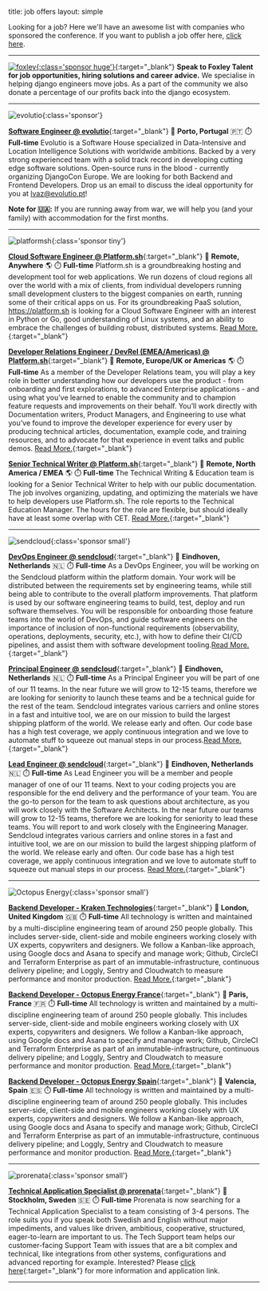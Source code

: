 title: job offers
layout: simple

Looking for a job? Here we'll have an awesome list with companies who sponsored the conference. If you want to publish a job offer here, [click here](/sponsors/sponsorship/).

<hr/>

[![foxley](/static/images/sponsors/foxley.png){:class='sponsor huge'}](https://www.foxleytalent.com/){:target="_blank"}
**Speak to Foxley Talent for job opportunities, hiring solutions and career advice.** We specialise in helping django engineers move jobs. As a part of the community we also donate a percentage of our profits back into the django ecosystem.

<hr/>

![evolutio](/static/images/sponsors/evolutio.png){:class='sponsor'}

[**Software Engineer @ evolutio**](https://evolutio.pt/){:target="_blank"} 
📍 **Porto, Portugal** 🇵🇹
⏱️ **Full-time**
Evolutio is a Software House specialized in Data-Intensive and Location Intelligence Solutions with worldwide ambitions. Backed by a very strong experienced team with a solid track record in developing cutting edge software solutions. Open-source runs in the blood - currently organizing DjangoCon Europe. We are looking for both Backend and Frontend Developers.
 Drop us an email to discuss the ideal opportunity for you at [lvaz@evolutio.pt](mailto:lvaz@evolutio.pt)!
 
**Note for 🇺🇦:** If you are running away from war, we will help you (and your family) with accommodation for the first months.

<hr/>

![platformsh](/static/images/sponsors/platformsh.png){:class='sponsor tiny'}

[**Cloud Software Engineer @ Platform.sh**](https://grnh.se/8d57e3db2us){:target="_blank"}
📍 **Remote, Anywhere** 🌎
⏱️ **Full-time**
Platform.sh is a groundbreaking hosting and development tool for web applications. We run dozens of cloud regions all over the world with a mix of clients, from individual developers running small development clusters to the biggest companies on earth, running some of their critical apps on us.
For its groundbreaking PaaS solution, https://platform.sh is looking for a Cloud Software Engineer with an interest in Python or Go, good understanding of Linux systems, and an ability to embrace the challenges of building robust, distributed systems. [Read More.](https://grnh.se/8d57e3db2us){:target="_blank"}

[**Developer Relations Engineer / DevRel (EMEA/Americas) @ Platform.sh**](https://grnh.se/b16d68922us){:target="_blank"}
📍 **Remote, Europe/UK or Americas** 🌎
⏱️ **Full-time**
As a member of the Developer Relations team, you will play a key role in better understanding how our developers use the product - from onboarding and first explorations, to advanced Enterprise applications - and using what you’ve learned to enable the community and to champion feature requests and improvements on their behalf.
You’ll work directly with Documentation writers, Product Managers, and Engineering to use what you’ve found to improve the developer experience for every user by producing technical articles, documentation, example code, and training resources, and to advocate for that experience in event talks and public demos. [Read More.](https://grnh.se/b16d68922us){:target="_blank"}

[**Senior Technical Writer @ Platform.sh**](https://grnh.se/93b6134a2us){:target="_blank"}
📍 **Remote, North America / EMEA** 🌎
⏱️ **Full-time**
The Technical Writing & Education team is looking for a Senior Technical Writer to help with our public documentation. The job involves organizing, updating, and optimizing the materials we have to help developers use Platform.sh. The role reports to the Technical Education Manager.
The hours for the role are flexible, but should ideally have at least some overlap with CET. [Read More.](https://grnh.se/93b6134a2us){:target="_blank"}

<hr/>

![sendcloud](/static/images/sponsors/sendcloud.png){:class='sponsor small'}  

[**DevOps Engineer @ sendcloud**](https://grnh.se/d0eb1e442us){:target="_blank"} 
📍 **Eindhoven, Netherlands** 🇳🇱
⏱️ **Full-time**
As a DevOps Engineer, you will be working on the Sendcloud platform within the platform domain. Your work will be distributed between the requirements set by engineering teams, while still being able to contribute to the overall platform improvements. That platform is used by our software engineering teams to build, test, deploy and run software themselves. You will be responsible for onboarding those feature teams into the world of DevOps, and guide software engineers on the importance of inclusion of non-functional requirements (observability, operations, deployments, security, etc.), with how to define their CI/CD pipelines, and assist them with software development tooling.[Read More.](https://grnh.se/d0eb1e442us){:target="_blank"} 

[**Principal Engineer @ sendcloud**](https://grnh.se/ccee9d8e2us){:target="_blank"} 
📍 **Eindhoven, Netherlands** 🇳🇱
⏱️ **Full-time**
As a Principal Engineer you will be part of one of our 11 teams. In the near future we will grow to 12-15 teams, therefore we are looking for seniority to launch these teams and be a technical guide for the rest of the team. Sendcloud integrates various carriers and online stores in a fast and intuitive tool, we are on our mission to build the largest shipping platform of the world. We release early and often. Our code base has a high test coverage, we apply continuous integration and we love to automate stuff to squeeze out manual steps in our process.[Read More.](https://grnh.se/ccee9d8e2us){:target="_blank"} 

[**Lead Engineer @ sendcloud**](https://grnh.se/4619f5312us){:target="_blank"} 
📍 **Eindhoven, Netherlands** 🇳🇱
⏱️ **Full-time**
As Lead Engineer you will be a member and people manager of one of our 11 teams. Next to your coding projects you are responsible for the end delivery and the performance of your  team. You are the go-to person for the team to ask questions about architecture, as you will work closely with the Software Architects. In the near future our teams will grow to 12-15 teams, therefore we are looking for seniority to lead these teams. You will report to and work closely with the Engineering Manager. Sendcloud integrates various carriers and online stores in a fast and intuitive tool, we are on our mission to build the largest shipping platform of the world. We release early and often. Our code base has a high test coverage, we apply continuous integration and we love to automate stuff to squeeze out manual steps in our process. [Read More.](https://grnh.se/4619f5312us){:target="_blank"} 

<hr/>

![Octopus Energy](/static/images/sponsors/octopus.png){:class='sponsor small'}  

[**Backend Developer - Kraken Technologies**](https://jobs.lever.co/octoenergy/37eeec91-cec2-40e3-9b5e-808971f5d790){:target="_blank"} 
📍 **London, United Kingdom** 🇬🇧
⏱️ **Full-time**
All technology is written and maintained by a multi-discipline engineering team of around 250 people globally. This includes server-side, client-side and mobile engineers working closely with UX experts, copywriters and designers.
We follow a Kanban-like approach, using Google docs and Asana to specify and manage work; Github, CircleCI and Terraform Enterprise as part of an immutable-infrastructure, continuous delivery pipeline; and Loggly, Sentry and Cloudwatch to measure performance and monitor production. [Read More.](https://jobs.lever.co/octoenergy/37eeec91-cec2-40e3-9b5e-808971f5d790){:target="_blank"} 

[**Backend Developer - Octopus Energy France**](https://jobs.lever.co/octoenergy/2e77f196-3f3e-4808-bb60-0562ce0f7b2d){:target="_blank"} 
📍 **Paris, France** 🇫🇷
⏱️ **Full-time**
All technology is written and maintained by a multi-discipline engineering team of around 250 people globally. This includes server-side, client-side and mobile engineers working closely with UX experts, copywriters and designers.
We follow a Kanban-like approach, using Google docs and Asana to specify and manage work; Github, CircleCI and Terraform Enterprise as part of an immutable-infrastructure, continuous delivery pipeline; and Loggly, Sentry and Cloudwatch to measure performance and monitor production. [Read More.](https://jobs.lever.co/octoenergy/2e77f196-3f3e-4808-bb60-0562ce0f7b2d){:target="_blank"} 

[**Backend Developer - Octopus Energy Spain**](https://jobs.lever.co/octoenergy/05efc370-6242-46e6-a813-222755c5019a){:target="_blank"} 
📍 **Valencia, Spain** 🇪🇸
⏱️ **Full-time**
All technology is written and maintained by a multi-discipline engineering team of around 250 people globally. This includes server-side, client-side and mobile engineers working closely with UX experts, copywriters and designers.
We follow a Kanban-like approach, using Google docs and Asana to specify and manage work; Github, CircleCI and Terraform Enterprise as part of an immutable-infrastructure, continuous delivery pipeline; and Loggly, Sentry and Cloudwatch to measure performance and monitor production. [Read More.](https://jobs.lever.co/octoenergy/05efc370-6242-46e6-a813-222755c5019a){:target="_blank"} 

<hr/>

![prorenata](/static/images/sponsors/prorenata.png){:class='sponsor small'}

[**Technical Application Specialist @ prorenata**](https://emp.jobylon.com/jobs/134239-prorenata-ab-teknisk-systemspecialist/){:target="_blank"} 
📍 **Stockholm, Sweden** 🇸🇪
⏱️ **Full-time**
Prorenata is now searching for a Technical Application Specialist to a team consisting of 3-4 persons. The role suits you if you speak both Swedish and English without major impediments, and values like driven, ambitious, cooperative, structured, eager-to-learn are important to us. The Tech Support team helps our customer-facing Support Team with issues that are a bit complex and technical, like integrations from other systems, configurations and advanced reporting for example. Interested? Please [click here](https://emp.jobylon.com/jobs/134239-prorenata-ab-teknisk-systemspecialist/){:target="_blank"}  for more information and application link.

<hr/>
